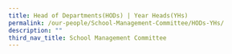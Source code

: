 ```yaml
---
title: Head of Departments(HODs) | Year Heads(YHs)
permalink: /our-people/School-Management-Committee/HODs-YHs/
description: ""
third_nav_title: School Management Committee
---
```

